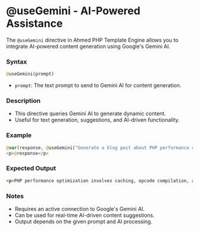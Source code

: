 # @useGemini - AI-Powered Assistance

The `@useGemini` directive in Ahmed PHP Template Engine allows you to integrate AI-powered content generation using Google's Gemini AI.

### Syntax

```php
@useGemini(prompt)
```

* `prompt`: The text prompt to send to Gemini AI for content generation.

### Description

* This directive queries Gemini AI to generate dynamic content.
* Useful for text generation, suggestions, and AI-driven functionality.

### Example

```php
@var(response, @useGemini("Generate a blog post about PHP performance optimization."))
<p>@response</p>
```

### Expected Output

```html
<p>PHP performance optimization involves caching, opcode compilation, and minimizing database queries...</p>
```

### Notes

* Requires an active connection to Google's Gemini AI.
* Can be used for real-time AI-driven content suggestions.
* Output depends on the given prompt and AI processing.
